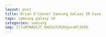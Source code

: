 ```yaml
---
layout: post
title: Brian O'Conner Samsung Galaxy S9 Case
tags: samsung galaxy s9
categories: samsung
img: 1lTuNYNAQ52Y_KmX1oYCKUVguca0l3SSR
---
```

